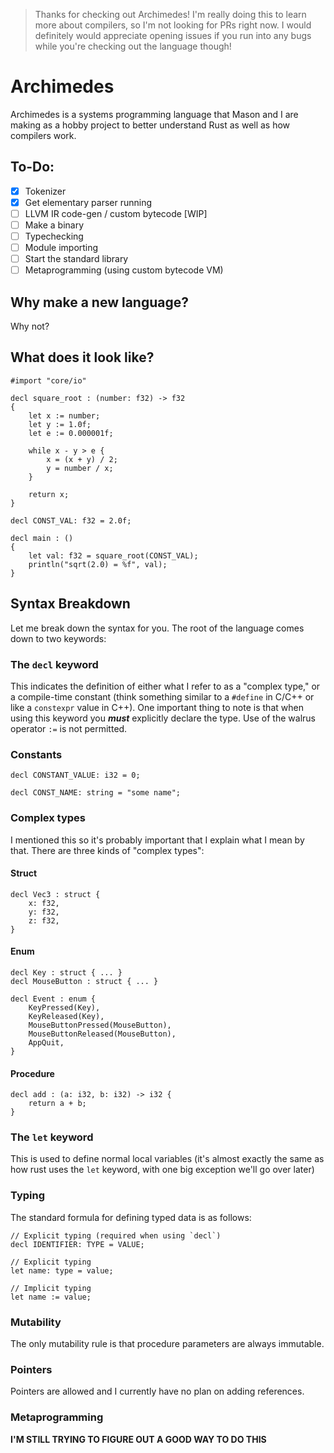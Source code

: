 > Thanks for checking out Archimedes! I'm really doing this to learn more about compilers, so I'm not looking for PRs right now. I would definitely would appreciate opening issues if you run into any bugs while you're checking out the language though!

# Archimedes
Archimedes is a systems programming language that Mason and I are making as a hobby project to better understand Rust as well as how compilers work.

## To-Do:
- [X] Tokenizer
- [X] Get elementary parser running
- [ ] LLVM IR code-gen / custom bytecode [WIP]
- [ ] Make a binary
- [ ] Typechecking
- [ ] Module importing
- [ ] Start the standard library
- [ ] Metaprogramming (using custom bytecode VM)

## Why make a new language?
Why not?

## What does it look like?
```amds
#import "core/io"

decl square_root : (number: f32) -> f32
{
    let x := number;
    let y := 1.0f;
    let e := 0.000001f;

    while x - y > e {
        x = (x + y) / 2;
        y = number / x;
    }

    return x;
}

decl CONST_VAL: f32 = 2.0f;

decl main : ()
{
    let val: f32 = square_root(CONST_VAL);
    println("sqrt(2.0) = %f", val);
}
```
## Syntax Breakdown
Let me break down the syntax for you. The root of the language comes down to two keywords:

### The `decl` keyword
This indicates the definition of either what I refer to as a "complex type," or a compile-time constant (think something similar to a `#define` in C/C++ or like a `constexpr` value in C++). One important thing to note is that when using this keyword you ***must*** explicitly declare the type. Use of the walrus operator `:=` is not permitted.

### Constants
```amds
decl CONSTANT_VALUE: i32 = 0;

decl CONST_NAME: string = "some name";
```

### Complex types
I mentioned this so it's probably important that I explain what I mean by that. There are three kinds of "complex types":

#### Struct
```amds
decl Vec3 : struct {
    x: f32,
    y: f32,
    z: f32,
}
```
#### Enum
```amds
decl Key : struct { ... }
decl MouseButton : struct { ... }

decl Event : enum {
    KeyPressed(Key),
    KeyReleased(Key),
    MouseButtonPressed(MouseButton),
    MouseButtonReleased(MouseButton),
    AppQuit,
}
```
#### Procedure
```amds
decl add : (a: i32, b: i32) -> i32 {
    return a + b;
}
```

### The `let` keyword
This is used to define normal local variables (it's almost exactly the same as how rust uses the `let` keyword, with one big exception we'll go over later)

### Typing
The standard formula for defining typed data is as follows:
```amds
// Explicit typing (required when using `decl`)
decl IDENTIFIER: TYPE = VALUE;

// Explicit typing
let name: type = value;

// Implicit typing
let name := value;
```

### Mutability
The only mutability rule is that procedure parameters are always immutable.

### Pointers
Pointers are allowed and I currently have no plan on adding references.

### Metaprogramming
**I'M STILL TRYING TO FIGURE OUT A GOOD WAY TO DO THIS**
